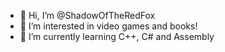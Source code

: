 - 👋 Hi, I’m @ShadowOfTheRedFox
- 👀 I’m interested in video games and books!
- 🌱 I’m currently learning C++, C# and Assembly

<!---
ShadowoftheRedFox/ShadowoftheRedFox is a ✨ special ✨ repository because its `README.md` (this file) appears on your GitHub profile.
You can click the Preview link to take a look at your changes.
--->
